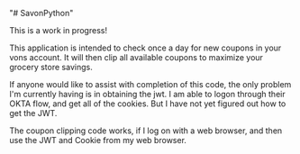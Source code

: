 "# SavonPython"

This is a work in progress!

This application is intended to check once a day for new coupons in your vons account.  It will then clip all available coupons to maximize your grocery store savings.

If anyone would like to assist with completion of this code, the only problem I'm currently having is in obtaining the jwt.  I am able to logon through their OKTA flow, and get all of the cookies.  But I have not yet figured out how to get the JWT.

The coupon clipping code works, if I log on with a web browser, and then use the JWT and Cookie from my web browser.
